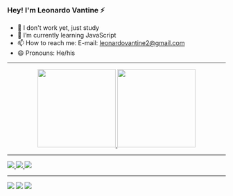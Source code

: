 ### Hey! I'm Leonardo Vantine ⚡️

- 🔭 I don't work yet, just study
- 🌱 I’m currently learning JavaScript
- 📫 How to reach me: E-mail: leonardovantine2@gmail.com
- 😄 Pronouns: He/his

<hr>
<div align="center">
  <a href="https://github.com/leovantine">
  <img height="180em" src="https://github-readme-stats.vercel.app/api?username=leovantine&show_icons=true&theme=tokyonight&include_all_commits=true&count_private=true"/>
  <img height="180em" src="https://github-readme-stats.vercel.app/api/top-langs/?username=leovantine&layout=compact&langs_count=7&theme=tokyonight"/>
</div>
  
  <hr>
  
  <div>
  <img src="https://img.icons8.com/external-tal-revivo-filled-tal-revivo/48/000000/external-html-5-is-a-software-solution-stack-that-defines-the-properties-and-behaviors-of-web-page-logo-filled-tal-revivo.png"/>
  <img src="https://img.icons8.com/material/48/000000/css3.png"/>
  <img src="https://img.icons8.com/material-sharp/48/000000/js.png"/>
  </div>
  
  <hr>
  
<div> 
  <a href="https://instagram.com/_leovantine" target="_blank"><img src="https://img.shields.io/badge/-Instagram-%23E4405F?style=for-the-badge&logo=instagram&logoColor=white" target="_blank"></a> 
  <a href = "mailto:leonardovantine2@gmail.com"><img src="https://img.shields.io/badge/-Gmail-%23333?style=for-the-badge&logo=gmail&logoColor=white" target="_blank"></a>
  <a href="https://www.facebook.com/leovantine" target_blank"><img src="https://img.shields.io/badge/Facebook-1877F2?style=for-the-badge&logo=facebook&logoColor=white target_blank">
 
</div>
